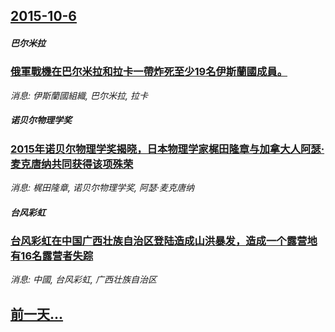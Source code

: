 ## [2015-10-6](/news/2015/10/6/index.md)

##### 巴尔米拉
### [俄軍戰機在巴尔米拉和拉卡一帶炸死至少19名伊斯蘭國成員。 ](/news/2015/10/6/俄軍戰機在巴尔米拉和拉卡一帶炸死至少19名伊斯蘭國成員.md)
_消息: 伊斯蘭國組織, 巴尔米拉, 拉卡_

##### 诺贝尔物理学奖
### [2015年诺贝尔物理学奖揭晓，日本物理学家梶田隆章与加拿大人阿瑟·麦克唐纳共同获得该项殊荣 ](/news/2015/10/6/2015年诺贝尔物理学奖揭晓-日本物理学家梶田隆章与加拿大人阿瑟-麦克唐纳共同获得该项殊荣.md)
_消息: 梶田隆章, 诺贝尔物理学奖, 阿瑟·麦克唐纳_

##### 台风彩虹
### [台风彩虹在中国广西壮族自治区登陆造成山洪暴发，造成一个露营地有16名露营者失踪 ](/news/2015/10/6/台风彩虹在中国广西壮族自治区登陆造成山洪暴发-造成一个露营地有16名露营者失踪.md)
_消息: 中國, 台风彩虹, 广西壮族自治区_

## [前一天...](/news/2015/10/5/index.md)

